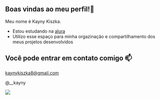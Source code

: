 ## Boas vindas ao meu perfil!👋

Meu nome é Kayny Kiszka.

- Estou estudando na [alura](https://www.alura.com.br)
- Utilizo esse espaço para minha orgazinação e compartilhamento dos meus projetos desenvolvidos


## Você pode entrar em contato comigo 📫

kaynykiszka8@gmail.com

@__kayny

![](https://media1.tenor.com/m/5UIkf-nJqO8AAAAC/kiss-es.gif)
